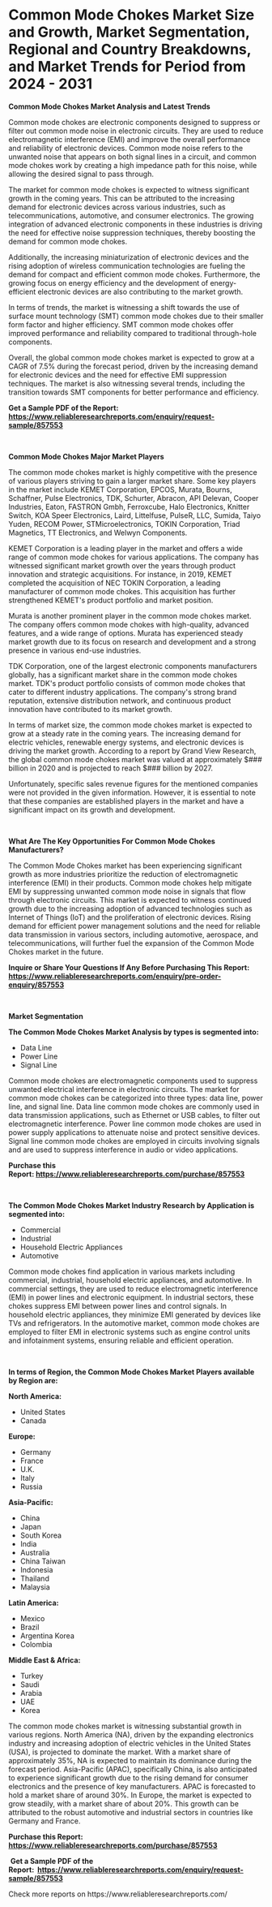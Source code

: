 <p><h1>Common Mode Chokes Market Size and Growth, Market Segmentation, Regional and Country Breakdowns, and Market Trends for Period from 2024 -  2031</h1></p><p><strong>Common Mode Chokes Market Analysis and Latest Trends</strong></p>
<p><p>Common mode chokes are electronic components designed to suppress or filter out common mode noise in electronic circuits. They are used to reduce electromagnetic interference (EMI) and improve the overall performance and reliability of electronic devices. Common mode noise refers to the unwanted noise that appears on both signal lines in a circuit, and common mode chokes work by creating a high impedance path for this noise, while allowing the desired signal to pass through.</p><p>The market for common mode chokes is expected to witness significant growth in the coming years. This can be attributed to the increasing demand for electronic devices across various industries, such as telecommunications, automotive, and consumer electronics. The growing integration of advanced electronic components in these industries is driving the need for effective noise suppression techniques, thereby boosting the demand for common mode chokes.</p><p>Additionally, the increasing miniaturization of electronic devices and the rising adoption of wireless communication technologies are fueling the demand for compact and efficient common mode chokes. Furthermore, the growing focus on energy efficiency and the development of energy-efficient electronic devices are also contributing to the market growth.</p><p>In terms of trends, the market is witnessing a shift towards the use of surface mount technology (SMT) common mode chokes due to their smaller form factor and higher efficiency. SMT common mode chokes offer improved performance and reliability compared to traditional through-hole components.</p><p>Overall, the global common mode chokes market is expected to grow at a CAGR of 7.5% during the forecast period, driven by the increasing demand for electronic devices and the need for effective EMI suppression techniques. The market is also witnessing several trends, including the transition towards SMT components for better performance and efficiency.</p></p>
<p><strong>Get a Sample PDF of the Report:&nbsp; <a href="https://www.reliableresearchreports.com/enquiry/request-sample/857553">https://www.reliableresearchreports.com/enquiry/request-sample/857553</a></strong></p>
<p>&nbsp;</p>
<p><strong>Common Mode Chokes Major Market Players</strong></p>
<p><p>The common mode chokes market is highly competitive with the presence of various players striving to gain a larger market share. Some key players in the market include KEMET Corporation, EPCOS, Murata, Bourns, Schaffner, Pulse Electronics, TDK, Schurter, Abracon, API Delevan, Cooper Industries, Eaton, FASTRON Gmbh, Ferroxcube, Halo Electronics, Knitter Switch, KOA Speer Electronics, Laird, Littelfuse, PulseR, LLC, Sumida, Taiyo Yuden, RECOM Power, STMicroelectronics, TOKIN Corporation, Triad Magnetics, TT Electronics, and Welwyn Components.</p><p>KEMET Corporation is a leading player in the market and offers a wide range of common mode chokes for various applications. The company has witnessed significant market growth over the years through product innovation and strategic acquisitions. For instance, in 2019, KEMET completed the acquisition of NEC TOKIN Corporation, a leading manufacturer of common mode chokes. This acquisition has further strengthened KEMET's product portfolio and market position.</p><p>Murata is another prominent player in the common mode chokes market. The company offers common mode chokes with high-quality, advanced features, and a wide range of options. Murata has experienced steady market growth due to its focus on research and development and a strong presence in various end-use industries.</p><p>TDK Corporation, one of the largest electronic components manufacturers globally, has a significant market share in the common mode chokes market. TDK's product portfolio consists of common mode chokes that cater to different industry applications. The company's strong brand reputation, extensive distribution network, and continuous product innovation have contributed to its market growth.</p><p>In terms of market size, the common mode chokes market is expected to grow at a steady rate in the coming years. The increasing demand for electric vehicles, renewable energy systems, and electronic devices is driving the market growth. According to a report by Grand View Research, the global common mode chokes market was valued at approximately $### billion in 2020 and is projected to reach $### billion by 2027.</p><p>Unfortunately, specific sales revenue figures for the mentioned companies were not provided in the given information. However, it is essential to note that these companies are established players in the market and have a significant impact on its growth and development.</p></p>
<p>&nbsp;</p>
<p><strong>What Are The Key Opportunities For Common Mode Chokes Manufacturers?</strong></p>
<p><p>The Common Mode Chokes market has been experiencing significant growth as more industries prioritize the reduction of electromagnetic interference (EMI) in their products. Common mode chokes help mitigate EMI by suppressing unwanted common mode noise in signals that flow through electronic circuits. This market is expected to witness continued growth due to the increasing adoption of advanced technologies such as Internet of Things (IoT) and the proliferation of electronic devices. Rising demand for efficient power management solutions and the need for reliable data transmission in various sectors, including automotive, aerospace, and telecommunications, will further fuel the expansion of the Common Mode Chokes market in the future.</p></p>
<p><strong>Inquire or Share Your Questions If Any Before Purchasing This Report: <a href="https://www.reliableresearchreports.com/enquiry/pre-order-enquiry/857553">https://www.reliableresearchreports.com/enquiry/pre-order-enquiry/857553</a></strong></p>
<p>&nbsp;</p>
<p><strong>Market Segmentation</strong></p>
<p><strong>The Common Mode Chokes Market Analysis by types is segmented into:</strong></p>
<p><ul><li>Data Line</li><li>Power Line</li><li>Signal Line</li></ul></p>
<p><p>Common mode chokes are electromagnetic components used to suppress unwanted electrical interference in electronic circuits. The market for common mode chokes can be categorized into three types: data line, power line, and signal line. Data line common mode chokes are commonly used in data transmission applications, such as Ethernet or USB cables, to filter out electromagnetic interference. Power line common mode chokes are used in power supply applications to attenuate noise and protect sensitive devices. Signal line common mode chokes are employed in circuits involving signals and are used to suppress interference in audio or video applications.</p></p>
<p><strong>Purchase this Report:&nbsp;<a href="https://www.reliableresearchreports.com/purchase/857553">https://www.reliableresearchreports.com/purchase/857553</a></strong></p>
<p>&nbsp;</p>
<p><strong>The Common Mode Chokes Market Industry Research by Application is segmented into:</strong></p>
<p><ul><li>Commercial</li><li>Industrial</li><li>Household Electric Appliances</li><li>Automotive</li></ul></p>
<p><p>Common mode chokes find application in various markets including commercial, industrial, household electric appliances, and automotive. In commercial settings, they are used to reduce electromagnetic interference (EMI) in power lines and electronic equipment. In industrial sectors, these chokes suppress EMI between power lines and control signals. In household electric appliances, they minimize EMI generated by devices like TVs and refrigerators. In the automotive market, common mode chokes are employed to filter EMI in electronic systems such as engine control units and infotainment systems, ensuring reliable and efficient operation.</p></p>
<p>&nbsp;</p>
<p><strong>In terms of Region, the Common Mode Chokes Market Players available by Region are:</strong></p>
<p>
    <p> <strong> North America: </strong>
        <ul>
            <li>United States</li>
            <li>Canada</li>
        </ul>
        </p> 
    <p> <strong> Europe: </strong>
        <ul>
            <li>Germany</li>
            <li>France</li>
            <li>U.K.</li>
            <li>Italy</li>
            <li>Russia</li>
        </ul>
        </p> 
    <p> <strong> Asia-Pacific: </strong>
        <ul>
            <li>China</li>
            <li>Japan</li>
            <li>South Korea</li>
            <li>India</li>
            <li>Australia</li>
            <li>China Taiwan</li>
            <li>Indonesia</li>
            <li>Thailand</li>
            <li>Malaysia</li>
        </ul>
        </p> 
    <p> <strong> Latin America: </strong>
        <ul>
            <li>Mexico</li>
            <li>Brazil</li>
            <li>Argentina Korea</li>
            <li>Colombia</li>
        </ul>
        </p> 
    <p> <strong> Middle East & Africa: </strong>
        <ul>
            <li>Turkey</li>
            <li>Saudi</li>
            <li>Arabia</li>
            <li>UAE</li>
            <li>Korea</li>
        </ul>
    </p>
    </p>
<p><p>The common mode chokes market is witnessing substantial growth in various regions. North America (NA), driven by the expanding electronics industry and increasing adoption of electric vehicles in the United States (USA), is projected to dominate the market. With a market share of approximately 35%, NA is expected to maintain its dominance during the forecast period. Asia-Pacific (APAC), specifically China, is also anticipated to experience significant growth due to the rising demand for consumer electronics and the presence of key manufacturers. APAC is forecasted to hold a market share of around 30%. In Europe, the market is expected to grow steadily, with a market share of about 20%. This growth can be attributed to the robust automotive and industrial sectors in countries like Germany and France.</p></p>
<p><strong>Purchase this Report: <a href="https://www.reliableresearchreports.com/purchase/857553">https://www.reliableresearchreports.com/purchase/857553</a></strong></p>
<p>&nbsp;<strong>Get a Sample PDF of the Report:&nbsp;&nbsp;<a href="https://www.reliableresearchreports.com/enquiry/request-sample/857553">https://www.reliableresearchreports.com/enquiry/request-sample/857553</a></strong></p>
<p><strong></strong></p>
<p>Check more reports on https://www.reliableresearchreports.com/</p>